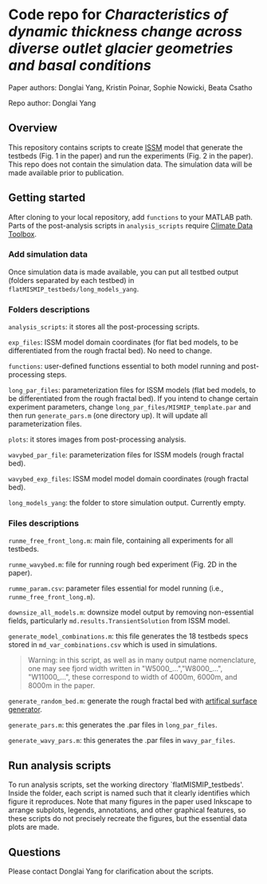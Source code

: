 # Code repo for *Characteristics of dynamic thickness change across diverse outlet glacier geometries and basal conditions*

Paper authors: Donglai Yang, Kristin Poinar, Sophie Nowicki, Beata Csatho

Repo author: Donglai Yang

## Overview
This repository contains scripts to create [ISSM](https://issm.jpl.nasa.gov) model that generate the testbeds (Fig. 1 in the paper) and run the experiments (Fig. 2 in the paper). This repo does not contain the simulation data. The simulation data will be made available prior to publication.

## Getting started
After cloning to your local repository, add `functions` to your MATLAB path. Parts of the post-analysis scripts in `analysis_scripts` require [Climate Data Toolbox](https://chadagreene.com/CDT/CDT_Getting_Started.html).

### Add simulation data
Once simulation data is made available, you can put all testbed output (folders separated by each testbed) in `flatMISMIP_testbeds/long_models_yang`.

### Folders descriptions

`analysis_scripts`: it stores all the post-processing scripts.

`exp_files`: ISSM model domain coordinates (for flat bed models, to be differentiated from the rough fractal bed). No need to change.

`functions`: user-defined functions essential to both model running and post-processing steps.

`long_par_files`: parameterization files for ISSM models (flat bed models, to be differentiated from the rough fractal bed). If you intend to change certain experiment parameters, change `long_par_files/MISMIP_template.par` and then run `generate_pars.m` (one directory up). It will update all parameterization files.

`plots`: it stores images from post-processing analysis.

`wavybed_par_file`: parameterization files for ISSM models (rough fractal bed).

`wavybed_exp_files`: ISSM model model domain coordinates (rough fractal bed).

`long_models_yang`: the folder to store simulation output. Currently empty.

### Files descriptions

`runme_free_front_long.m`: main file, containing all experiments for all testbeds.

`runme_wavybed.m`: file for running rough bed experiment (Fig. 2D in the paper).

`rumme_param.csv`: parameter files essential for model running (i.e., `runme_free_front_long.m`).

`downsize_all_models.m`: downsize model output by removing non-essential fields, particularly `md.results.TransientSolution` from ISSM model.

`generate_model_combinations.m`: this file generates the 18 testbeds specs stored in `md_var_combinations.csv` which is used in simulations.

> Warning: in this script, as well as in many output name nomenclature, one may see fjord width written in "W5000_...","W8000_...", "W11000_...", these correspond to width of 4000m, 6000m, and 8000m in the paper.

`generate_random_bed.m`: generate the rough fractal bed with [artifical surface generator](https://www.mathworks.com/matlabcentral/fileexchange/60817-surface-generator-artificial-randomly-rough-surfaces). 

`generate_pars.m`: this generates the .par files in `long_par_files`.

`generate_wavy_pars.m`: this generates the .par files in `wavy_par_files`.


## Run analysis scripts
To run analysis scripts, set the working directory `flatMISMIP_testbeds'. Inside the folder, each script is named such that it clearly identifies which figure it reproduces. Note that many figures in the paper used Inkscape to arrange subplots, legends, annotations, and other graphical features, so these scripts do not precisely recreate the figures, but the essential data plots are made.

## Questions
Please contact Donglai Yang for clarification about the scripts.
